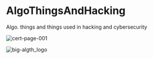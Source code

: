 # AlgoThingsAndHacking
Algo. things  and  things used   in  hacking and cybersecurity

![cert-page-001](https://cloud.githubusercontent.com/assets/7158671/25605928/04d283da-2f17-11e7-9d28-157509d092f2.jpg)


![big-algth_logo](https://cloud.githubusercontent.com/assets/7158671/24915340/8ecc539c-1edf-11e7-8420-e43937370315.jpg)


